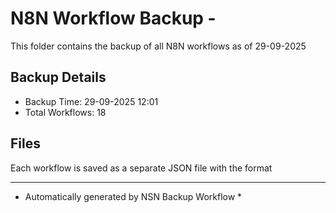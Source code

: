 # N8N Workflow Backup - 
This folder contains the backup of all N8N workflows as of 29-09-2025

## Backup Details
- Backup Time: 29-09-2025 12:01
- Total Workflows: 18

## Files
Each workflow is saved as a separate JSON file with the format

-----------
* Automatically generated by NSN Backup Workflow *